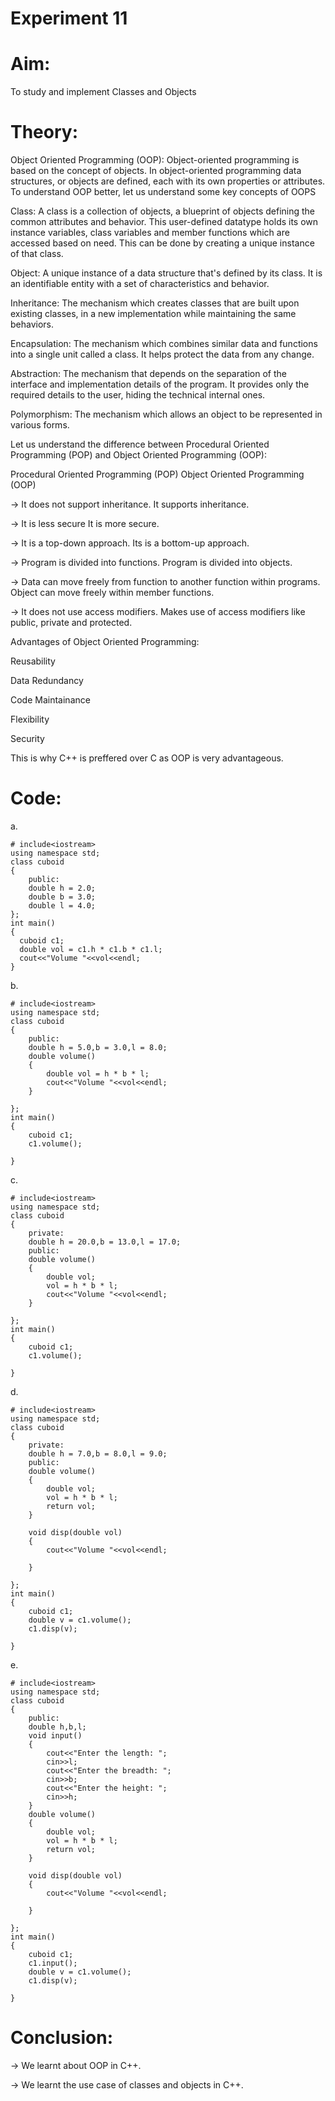 # Experiment 11
# Aim:
To study and implement Classes and Objects

# Theory:
Object Oriented Programming (OOP):
Object-oriented programming is based on the concept of objects. In object-oriented programming data structures, or objects are defined, each with its own properties or attributes.
To understand OOP better, let us understand some key concepts of OOPS


Class:
A class is a collection of objects, a blueprint of objects defining the common attributes and behavior. This user-defined datatype holds its own instance variables, class variables and member functions which are accessed based on need. This can be done by creating a unique instance of that class.


Object:
A unique instance of a data structure that's defined by its class. It is an identifiable entity with a set of characteristics and behavior.


Inheritance:
The mechanism which creates classes that are built upon existing classes, in a new implementation while maintaining the same behaviors.


Encapsulation:
The mechanism which combines similar data and functions into a single unit called a class. It helps protect the data from any change.


Abstraction:
The mechanism that depends on the separation of the interface and implementation details of the program. It provides only the required details to the user, hiding the technical internal ones.


Polymorphism:
The mechanism which allows an object to be represented in various forms.


Let us understand the difference between Procedural Oriented Programming (POP) and Object Oriented Programming (OOP):



Procedural Oriented Programming (POP)	Object Oriented Programming (OOP)


-> It does not support inheritance.	It supports inheritance.

-> It is less secure	It is more secure.

-> It is a top-down approach.	Its is a bottom-up approach.

-> Program is divided into functions.	Program is divided into objects.

-> Data can move freely from function to another function within programs.	Object can move freely within member functions.

-> It does not use access modifiers.	Makes use of access modifiers like public, private and protected.

Advantages of Object Oriented Programming:


Reusability

Data Redundancy

Code Maintainance

Flexibility

Security


This is why C++ is preffered over C as OOP is very advantageous.

 # Code:

a.
```
# include<iostream>
using namespace std;
class cuboid
{
    public:
    double h = 2.0;
    double b = 3.0;
    double l = 4.0;
};
int main()
{
  cuboid c1;
  double vol = c1.h * c1.b * c1.l;
  cout<<"Volume "<<vol<<endl;
}
``` 

b.
```
# include<iostream>
using namespace std;
class cuboid
{
    public:
    double h = 5.0,b = 3.0,l = 8.0;
    double volume()
    {
        double vol = h * b * l;
        cout<<"Volume "<<vol<<endl;
    }

};
int main()
{
    cuboid c1;
    c1.volume();
  
}
```

c.

```
# include<iostream>
using namespace std;
class cuboid
{
    private:
    double h = 20.0,b = 13.0,l = 17.0;
    public:
    double volume()
    {
        double vol;
        vol = h * b * l;
        cout<<"Volume "<<vol<<endl;
    }

};
int main()
{
    cuboid c1;
    c1.volume();
  
}
``` 

d.

```
# include<iostream>
using namespace std;
class cuboid
{
    private:
    double h = 7.0,b = 8.0,l = 9.0;
    public:
    double volume()
    {
        double vol;
        vol = h * b * l;
        return vol;
    }

    void disp(double vol)
    {
        cout<<"Volume "<<vol<<endl;

    }

};
int main()
{
    cuboid c1;
    double v = c1.volume();
    c1.disp(v);
  
}
``` 

e.

```
# include<iostream>
using namespace std;
class cuboid
{
    public:
    double h,b,l;
    void input()
    {
        cout<<"Enter the length: ";
        cin>>l;
        cout<<"Enter the breadth: ";
        cin>>b;
        cout<<"Enter the height: ";
        cin>>h;
    }
    double volume()
    {
        double vol;
        vol = h * b * l;
        return vol;
    }

    void disp(double vol)
    {
        cout<<"Volume "<<vol<<endl;

    }

};
int main()
{
    cuboid c1;
    c1.input();
    double v = c1.volume();
    c1.disp(v);
  
}
```

# Conclusion:

→ We learnt about OOP in C++.

→ We learnt the use case of classes and objects in C++.

